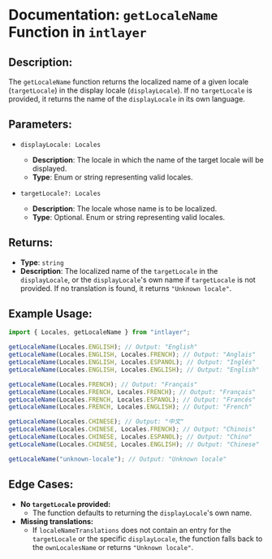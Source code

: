 # Documentation: `getLocaleName` Function in `intlayer`

## Description:

The `getLocaleName` function returns the localized name of a given locale (`targetLocale`) in the display locale (`displayLocale`). If no `targetLocale` is provided, it returns the name of the `displayLocale` in its own language.

## Parameters:

- `displayLocale: Locales`

  - **Description**: The locale in which the name of the target locale will be displayed.
  - **Type**: Enum or string representing valid locales.

- `targetLocale?: Locales`
  - **Description**: The locale whose name is to be localized.
  - **Type**: Optional. Enum or string representing valid locales.

## Returns:

- **Type**: `string`
- **Description**: The localized name of the `targetLocale` in the `displayLocale`, or the `displayLocale`'s own name if `targetLocale` is not provided. If no translation is found, it returns `"Unknown locale"`.

## Example Usage:

```typescript
import { Locales, getLocaleName } from "intlayer";

getLocaleName(Locales.ENGLISH); // Output: "English"
getLocaleName(Locales.ENGLISH, Locales.FRENCH); // Output: "Anglais"
getLocaleName(Locales.ENGLISH, Locales.ESPANOL); // Output: "Inglés"
getLocaleName(Locales.ENGLISH, Locales.ENGLISH); // Output: "English"

getLocaleName(Locales.FRENCH); // Output: "Français"
getLocaleName(Locales.FRENCH, Locales.FRENCH); // Output: "Français"
getLocaleName(Locales.FRENCH, Locales.ESPANOL); // Output: "Francés"
getLocaleName(Locales.FRENCH, Locales.ENGLISH); // Output: "French"

getLocaleName(Locales.CHINESE); // Output: "中文"
getLocaleName(Locales.CHINESE, Locales.FRENCH); // Output: "Chinois"
getLocaleName(Locales.CHINESE, Locales.ESPANOL); // Output: "Chino"
getLocaleName(Locales.CHINESE, Locales.ENGLISH); // Output: "Chinese"

getLocaleName("unknown-locale"); // Output: "Unknown locale"
```

## Edge Cases:

- **No `targetLocale` provided:**
  - The function defaults to returning the `displayLocale`'s own name.
- **Missing translations:**
  - If `localeNameTranslations` does not contain an entry for the `targetLocale` or the specific `displayLocale`, the function falls back to the `ownLocalesName` or returns `"Unknown locale"`.
